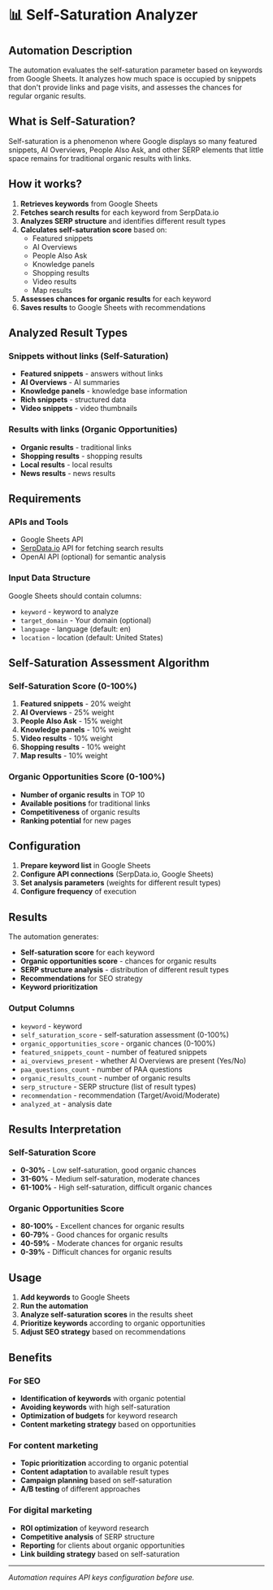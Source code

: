 # 📊 Self-Saturation Analyzer

## Automation Description

The automation evaluates the self-saturation parameter based on keywords from Google Sheets. It analyzes how much space is occupied by snippets that don't provide links and page visits, and assesses the chances for regular organic results.

## What is Self-Saturation?

Self-saturation is a phenomenon where Google displays so many featured snippets, AI Overviews, People Also Ask, and other SERP elements that little space remains for traditional organic results with links.

## How it works?

1. **Retrieves keywords** from Google Sheets
2. **Fetches search results** for each keyword from SerpData.io
3. **Analyzes SERP structure** and identifies different result types
4. **Calculates self-saturation score** based on:
   - Featured snippets
   - AI Overviews
   - People Also Ask
   - Knowledge panels
   - Shopping results
   - Video results
   - Map results
5. **Assesses chances for organic results** for each keyword
6. **Saves results** to Google Sheets with recommendations

## Analyzed Result Types

### Snippets without links (Self-Saturation)
- **Featured snippets** - answers without links
- **AI Overviews** - AI summaries
- **Knowledge panels** - knowledge base information
- **Rich snippets** - structured data
- **Video snippets** - video thumbnails

### Results with links (Organic Opportunities)
- **Organic results** - traditional links
- **Shopping results** - shopping results
- **Local results** - local results
- **News results** - news results

## Requirements

### APIs and Tools
- Google Sheets API
- [SerpData.io](https://serpdata.io/) API for fetching search results
- OpenAI API (optional) for semantic analysis

### Input Data Structure
Google Sheets should contain columns:
- `keyword` - keyword to analyze
- `target_domain` - Your domain (optional)
- `language` - language (default: en)
- `location` - location (default: United States)

## Self-Saturation Assessment Algorithm

### Self-Saturation Score (0-100%)
1. **Featured snippets** - 20% weight
2. **AI Overviews** - 25% weight
3. **People Also Ask** - 15% weight
4. **Knowledge panels** - 10% weight
5. **Video results** - 10% weight
6. **Shopping results** - 10% weight
7. **Map results** - 10% weight

### Organic Opportunities Score (0-100%)
- **Number of organic results** in TOP 10
- **Available positions** for traditional links
- **Competitiveness** of organic results
- **Ranking potential** for new pages

## Configuration

1. **Prepare keyword list** in Google Sheets
2. **Configure API connections** (SerpData.io, Google Sheets)
3. **Set analysis parameters** (weights for different result types)
4. **Configure frequency** of execution

## Results

The automation generates:
- **Self-saturation score** for each keyword
- **Organic opportunities score** - chances for organic results
- **SERP structure analysis** - distribution of different result types
- **Recommendations** for SEO strategy
- **Keyword prioritization**

### Output Columns
- `keyword` - keyword
- `self_saturation_score` - self-saturation assessment (0-100%)
- `organic_opportunities_score` - organic chances (0-100%)
- `featured_snippets_count` - number of featured snippets
- `ai_overviews_present` - whether AI Overviews are present (Yes/No)
- `paa_questions_count` - number of PAA questions
- `organic_results_count` - number of organic results
- `serp_structure` - SERP structure (list of result types)
- `recommendation` - recommendation (Target/Avoid/Moderate)
- `analyzed_at` - analysis date

## Results Interpretation

### Self-Saturation Score
- **0-30%** - Low self-saturation, good organic chances
- **31-60%** - Medium self-saturation, moderate chances
- **61-100%** - High self-saturation, difficult organic chances

### Organic Opportunities Score
- **80-100%** - Excellent chances for organic results
- **60-79%** - Good chances for organic results
- **40-59%** - Moderate chances for organic results
- **0-39%** - Difficult chances for organic results

## Usage

1. **Add keywords** to Google Sheets
2. **Run the automation**
3. **Analyze self-saturation scores** in the results sheet
4. **Prioritize keywords** according to organic opportunities
5. **Adjust SEO strategy** based on recommendations

## Benefits

### For SEO
- **Identification of keywords** with organic potential
- **Avoiding keywords** with high self-saturation
- **Optimization of budgets** for keyword research
- **Content marketing strategy** based on opportunities

### For content marketing
- **Topic prioritization** according to organic potential
- **Content adaptation** to available result types
- **Campaign planning** based on self-saturation
- **A/B testing** of different approaches

### For digital marketing
- **ROI optimization** of keyword research
- **Competitive analysis** of SERP structure
- **Reporting** for clients about organic opportunities
- **Link building strategy** based on self-saturation

---

*Automation requires API keys configuration before use.* 